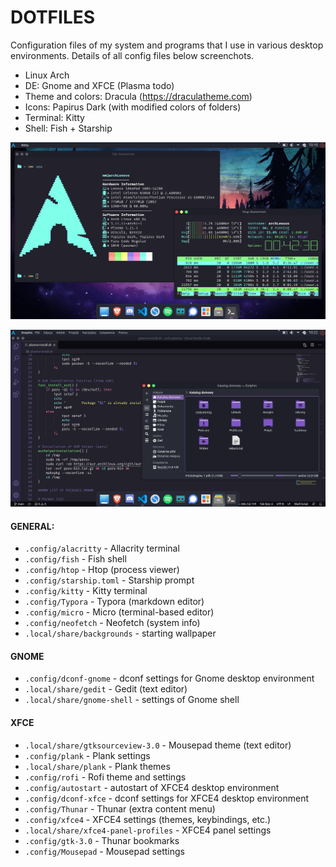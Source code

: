 # DOTFILES
Configuration files of my system and programs that I use in various desktop environments. Details of all config files below screenchots.
- Linux Arch
- DE: Gnome and XFCE (Plasma todo)
- Theme and colors: Dracula (https://draculatheme.com)
- Icons: Papirus Dark (with modified colors of folders)
- Terminal: Kitty
- Shell: Fish + Starship

![](https://github.com/elkrien/dotfiles/blob/master/Screenshot.png?raw=true)

![](https://github.com/elkrien/dotfiles/blob/master/Screenshot2.png?raw=true)

#### GENERAL:
- `.config/alacritty` - Allacrity terminal
- `.config/fish` - Fish shell
- `.config/htop` - Htop (process viewer)
- `.config/starship.toml` - Starship prompt
- `.config/kitty` - Kitty terminal
- `.config/Typora` - Typora (markdown editor)
- `.config/micro` - Micro (terminal-based editor)
- `.config/neofetch` - Neofetch (system info)
- `.local/share/backgrounds` - starting wallpaper

#### GNOME
- `.config/dconf-gnome` - dconf settings for Gnome desktop environment
- `.local/share/gedit` - Gedit (text editor)
- `.local/share/gnome-shell` - settings of Gnome shell

#### XFCE
- `.local/share/gtksourceview-3.0` - Mousepad theme (text editor)
- `.config/plank` - Plank settings
- `.local/share/plank` - Plank themes
- `.config/rofi` - Rofi theme and settings
- `.config/autostart` - autostart of XFCE4 desktop environment
- `.config/dconf-xfce` - dconf settings for XFCE4 desktop environment
- `.config/Thunar` - Thunar (extra content menu)
- `.config/xfce4` - XFCE4 settings (themes, keybindings, etc.)
- `.local/share/xfce4-panel-profiles` - XFCE4 panel settings
- `.config/gtk-3.0` - Thunar bookmarks
- `.config/Mousepad` - Mousepad settings
